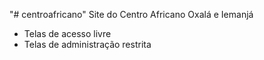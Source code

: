 "# centroafricano" 
Site do Centro Africano Oxalá e Iemanjá
- Telas de acesso livre
- Telas de administração restrita
